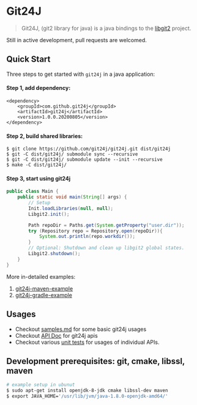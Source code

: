 
# Git24J 
> Git24J, (git2 library for java) is a java bindings to the [libgit2](http://libgit2.github.com/) project.

Still in active development, pull requests are welcomed.

## Quick Start

Three steps to get started with `git24j` in a java application:
#### Step 1, add dependency:
```
<dependency>
    <groupId>com.github.git24j</groupId>
    <artifactId>git24j</artifactId>
    <version>1.0.0.20200805</version>
</dependency>
```
#### Step 2, build shared libraries:
```
$ git clone https://github.com/git24j/git24j.git dist/git24j
$ git -C dist/git24j/ submodule sync --recursive
$ git -C dist/git24j/ submodule update --init --recursive
$ make -C dist/git24j/ 
```
#### Step 3, start using git24j
```java
public class Main {
    public static void main(String[] args) {
        // Setup
        Init.loadLibraries(null, null);
        Libgit2.init();

        Path repoDir = Paths.get(System.getProperty("user.dir"));
        try (Repository repo = Repository.open(repoDir)){
            System.out.println(repo.workdir());
        }
        // Optional: Shutdown and clean up libgit2 global states.
        Libgit2.shutdown();
    }
}
``` 

More in-detailed examples:
1. [git24j-maven-example](https://github.com/git24j/git24j-maven-example)
2. [git24j-gradle-example](https://github.com/git24j/git24j-gradle-example)

## Usages
- Checkout [samples.md](doc/samples.md) for some basic git24j usages
- Checkout [API Doc](https://git24j.github.io/) for git24j apis
- Checkout various [unit tests](src/test/java/com/github/git24j/core) for usages of individual APIs.

## Development prerequisites: git, cmake, libssl, maven
```bash
# example setup in ubunut
$ sudo apt-get install openjdk-8-jdk cmake libssl-dev maven
$ export JAVA_HOME='/usr/lib/jvm/java-1.8.0-openjdk-amd64/'
```